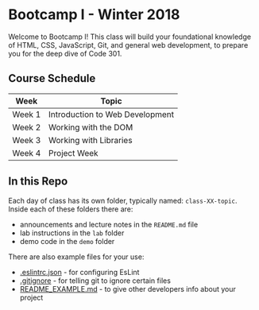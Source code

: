 # Bootcamp I - Winter 2018

Welcome to Bootcamp I! This class will build your foundational knowledge of HTML, CSS, JavaScript, Git, and general web development, to prepare you for the deep dive of Code 301.

## Course Schedule

Week  | Topic
-----------|---------------
Week 1     | Introduction to Web Development
Week 2     | Working with the DOM
Week 3     | Working with Libraries
Week 4     | Project Week

## In this Repo

Each day of class has its own folder, typically named: `class-XX-topic`. Inside each of these folders there are: 
- announcements and lecture notes in the `README.md` file
- lab instructions in the `lab` folder
- demo code in the `demo` folder

There are also example files for your use: 
- [.eslintrc.json](/.eslintrc.json) - for configuring EsLint
- [.gitignore](/.gitignore) - for telling git to ignore certain files
- [README_EXAMPLE.md](/README_EXAMPLE.md) - to give other developers info about your project